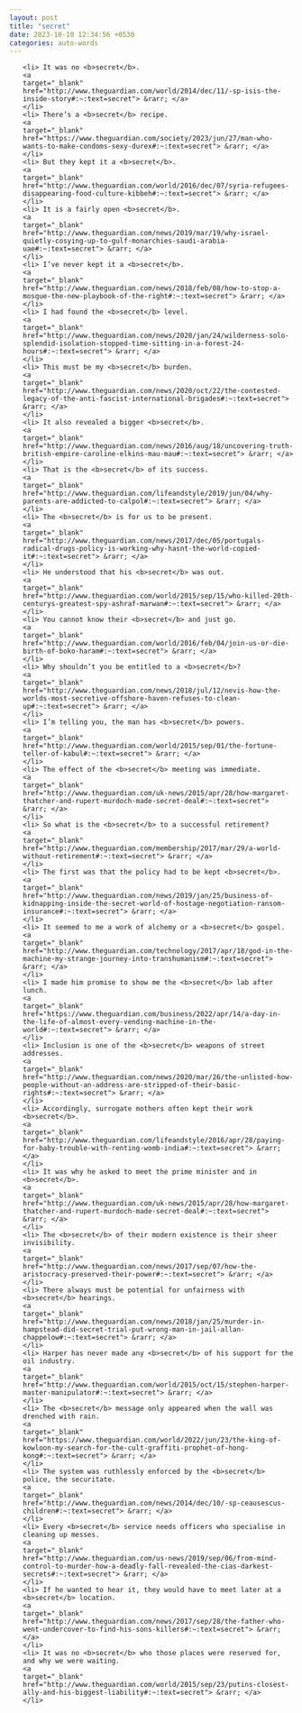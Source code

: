 ```yaml
---
layout: post
title: "secret"
date: 2023-10-10 12:34:56 +0530
categories: auto-words
---
```

<ol>

    <li> It was no <b>secret</b>.
    <a 
    target="_blank" 
    href="http://www.theguardian.com/world/2014/dec/11/-sp-isis-the-inside-story#:~:text=secret"> &rarr; </a>
    </li>
    <li> There’s a <b>secret</b> recipe.
    <a 
    target="_blank" 
    href="https://www.theguardian.com/society/2023/jun/27/man-who-wants-to-make-condoms-sexy-durex#:~:text=secret"> &rarr; </a>
    </li>
    <li> But they kept it a <b>secret</b>.
    <a 
    target="_blank" 
    href="http://www.theguardian.com/world/2016/dec/07/syria-refugees-disappearing-food-culture-kibbeh#:~:text=secret"> &rarr; </a>
    </li>
    <li> It is a fairly open <b>secret</b>.
    <a 
    target="_blank" 
    href="http://www.theguardian.com/news/2019/mar/19/why-israel-quietly-cosying-up-to-gulf-monarchies-saudi-arabia-uae#:~:text=secret"> &rarr; </a>
    </li>
    <li> I’ve never kept it a <b>secret</b>.
    <a 
    target="_blank" 
    href="http://www.theguardian.com/news/2018/feb/08/how-to-stop-a-mosque-the-new-playbook-of-the-right#:~:text=secret"> &rarr; </a>
    </li>
    <li> I had found the <b>secret</b> level.
    <a 
    target="_blank" 
    href="http://www.theguardian.com/news/2020/jan/24/wilderness-solo-splendid-isolation-stopped-time-sitting-in-a-forest-24-hours#:~:text=secret"> &rarr; </a>
    </li>
    <li> This must be my <b>secret</b> burden.
    <a 
    target="_blank" 
    href="http://www.theguardian.com/news/2020/oct/22/the-contested-legacy-of-the-anti-fascist-international-brigades#:~:text=secret"> &rarr; </a>
    </li>
    <li> It also revealed a bigger <b>secret</b>.
    <a 
    target="_blank" 
    href="http://www.theguardian.com/news/2016/aug/18/uncovering-truth-british-empire-caroline-elkins-mau-mau#:~:text=secret"> &rarr; </a>
    </li>
    <li> That is the <b>secret</b> of its success.
    <a 
    target="_blank" 
    href="http://www.theguardian.com/lifeandstyle/2019/jun/04/why-parents-are-addicted-to-calpol#:~:text=secret"> &rarr; </a>
    </li>
    <li> The <b>secret</b> is for us to be present.
    <a 
    target="_blank" 
    href="http://www.theguardian.com/news/2017/dec/05/portugals-radical-drugs-policy-is-working-why-hasnt-the-world-copied-it#:~:text=secret"> &rarr; </a>
    </li>
    <li> He understood that his <b>secret</b> was out.
    <a 
    target="_blank" 
    href="http://www.theguardian.com/world/2015/sep/15/who-killed-20th-centurys-greatest-spy-ashraf-marwan#:~:text=secret"> &rarr; </a>
    </li>
    <li> You cannot know their <b>secret</b> and just go.
    <a 
    target="_blank" 
    href="http://www.theguardian.com/world/2016/feb/04/join-us-or-die-birth-of-boko-haram#:~:text=secret"> &rarr; </a>
    </li>
    <li> Why shouldn’t you be entitled to a <b>secret</b>?
    <a 
    target="_blank" 
    href="http://www.theguardian.com/news/2018/jul/12/nevis-how-the-worlds-most-secretive-offshore-haven-refuses-to-clean-up#:~:text=secret"> &rarr; </a>
    </li>
    <li> I’m telling you, the man has <b>secret</b> powers.
    <a 
    target="_blank" 
    href="http://www.theguardian.com/world/2015/sep/01/the-fortune-teller-of-kabul#:~:text=secret"> &rarr; </a>
    </li>
    <li> The effect of the <b>secret</b> meeting was immediate.
    <a 
    target="_blank" 
    href="http://www.theguardian.com/uk-news/2015/apr/28/how-margaret-thatcher-and-rupert-murdoch-made-secret-deal#:~:text=secret"> &rarr; </a>
    </li>
    <li> So what is the <b>secret</b> to a successful retirement?
    <a 
    target="_blank" 
    href="http://www.theguardian.com/membership/2017/mar/29/a-world-without-retirement#:~:text=secret"> &rarr; </a>
    </li>
    <li> The first was that the policy had to be kept <b>secret</b>.
    <a 
    target="_blank" 
    href="http://www.theguardian.com/news/2019/jan/25/business-of-kidnapping-inside-the-secret-world-of-hostage-negotiation-ransom-insurance#:~:text=secret"> &rarr; </a>
    </li>
    <li> It seemed to me a work of alchemy or a <b>secret</b> gospel.
    <a 
    target="_blank" 
    href="http://www.theguardian.com/technology/2017/apr/18/god-in-the-machine-my-strange-journey-into-transhumanism#:~:text=secret"> &rarr; </a>
    </li>
    <li> I made him promise to show me the <b>secret</b> lab after lunch.
    <a 
    target="_blank" 
    href="https://www.theguardian.com/business/2022/apr/14/a-day-in-the-life-of-almost-every-vending-machine-in-the-world#:~:text=secret"> &rarr; </a>
    </li>
    <li> Inclusion is one of the <b>secret</b> weapons of street addresses.
    <a 
    target="_blank" 
    href="http://www.theguardian.com/news/2020/mar/26/the-unlisted-how-people-without-an-address-are-stripped-of-their-basic-rights#:~:text=secret"> &rarr; </a>
    </li>
    <li> Accordingly, surrogate mothers often kept their work <b>secret</b>.
    <a 
    target="_blank" 
    href="http://www.theguardian.com/lifeandstyle/2016/apr/28/paying-for-baby-trouble-with-renting-womb-india#:~:text=secret"> &rarr; </a>
    </li>
    <li> It was why he asked to meet the prime minister and in <b>secret</b>.
    <a 
    target="_blank" 
    href="http://www.theguardian.com/uk-news/2015/apr/28/how-margaret-thatcher-and-rupert-murdoch-made-secret-deal#:~:text=secret"> &rarr; </a>
    </li>
    <li> The <b>secret</b> of their modern existence is their sheer invisibility.
    <a 
    target="_blank" 
    href="http://www.theguardian.com/news/2017/sep/07/how-the-aristocracy-preserved-their-power#:~:text=secret"> &rarr; </a>
    </li>
    <li> There always must be potential for unfairness with <b>secret</b> hearings.
    <a 
    target="_blank" 
    href="http://www.theguardian.com/news/2018/jan/25/murder-in-hampstead-did-secret-trial-put-wrong-man-in-jail-allan-chappelow#:~:text=secret"> &rarr; </a>
    </li>
    <li> Harper has never made any <b>secret</b> of his support for the oil industry.
    <a 
    target="_blank" 
    href="http://www.theguardian.com/world/2015/oct/15/stephen-harper-master-manipulator#:~:text=secret"> &rarr; </a>
    </li>
    <li> The <b>secret</b> message only appeared when the wall was drenched with rain.
    <a 
    target="_blank" 
    href="https://www.theguardian.com/world/2022/jun/23/the-king-of-kowloon-my-search-for-the-cult-graffiti-prophet-of-hong-kong#:~:text=secret"> &rarr; </a>
    </li>
    <li> The system was ruthlessly enforced by the <b>secret</b> police, the securitate.
    <a 
    target="_blank" 
    href="http://www.theguardian.com/news/2014/dec/10/-sp-ceausescus-children#:~:text=secret"> &rarr; </a>
    </li>
    <li> Every <b>secret</b> service needs officers who specialise in cleaning up messes.
    <a 
    target="_blank" 
    href="http://www.theguardian.com/us-news/2019/sep/06/from-mind-control-to-murder-how-a-deadly-fall-revealed-the-cias-darkest-secrets#:~:text=secret"> &rarr; </a>
    </li>
    <li> If he wanted to hear it, they would have to meet later at a <b>secret</b> location.
    <a 
    target="_blank" 
    href="http://www.theguardian.com/news/2017/sep/28/the-father-who-went-undercover-to-find-his-sons-killers#:~:text=secret"> &rarr; </a>
    </li>
    <li> It was no <b>secret</b> who those places were reserved for, and why we were waiting.
    <a 
    target="_blank" 
    href="http://www.theguardian.com/world/2015/sep/23/putins-closest-ally-and-his-biggest-liability#:~:text=secret"> &rarr; </a>
    </li>